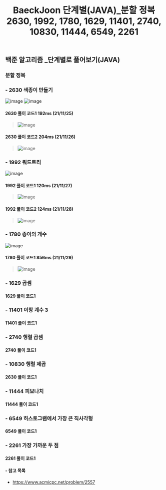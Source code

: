 ﻿---
layout: single
title: "BaeckJoon 단계별(JAVA)_분할 정복 2630, 1992, 1780, 1629, 11401, 2740, 10830, 11444, 6549, 2261"
read_time: true
categories: 
 - BaeckJoon 
tags: 
 - Algorithm
 - BaeckJoon 
last_modified_at: '2021-10-18 23:43:00 +0800'
toc: true
toc_sticky: true
toc_label: 목차
---
## 백준 알고리즘 _단계별로 풀어보기(JAVA)
### 분할 정복
### - 2630 색종이 만들기
![image](https://user-images.githubusercontent.com/66898243/143462922-2a83dc82-23e1-4d0b-ba3c-44d519ea5ac2.png)
![image](https://user-images.githubusercontent.com/66898243/143462968-4ca41040-a778-488e-b251-ce27a071805b.png)

#### 2630 풀이 코드1 192ms (21/11/25)
>  ![image](https://user-images.githubusercontent.com/66898243/143462802-0f00277a-9947-42f7-9b6d-e6d4f7ebaa55.png)

#### 2630 풀이 코드2 204ms (21/11/26)
>  ![image](https://user-images.githubusercontent.com/66898243/143599436-1a5a2521-5ad2-4437-b39c-ab5b8c59d85f.png)

### - 1992 쿼드트리
![image](https://user-images.githubusercontent.com/66898243/143685736-278f969c-e016-44cf-bcf8-c0b529d728db.png)

#### 1992 풀이 코드1 120ms (21/11/27)
>  ![image](https://user-images.githubusercontent.com/66898243/143686174-221b3e5b-1e6a-45d0-a28e-3742b9e957a1.png)

#### 1992 풀이 코드2 124ms (21/11/28)
>  ![image](https://user-images.githubusercontent.com/66898243/143771506-305d4501-94ee-4747-9b54-89143650261f.png)

### - 1780 종이의 개수
![image](https://user-images.githubusercontent.com/66898243/143888716-9da76d57-4537-43bf-b2e4-78ae04771f11.png)

#### 1780 풀이 코드1 856ms (21/11/29)
> ![image](https://user-images.githubusercontent.com/66898243/143888778-e9f0e85a-b1d1-4def-8e24-dcfa16ca2e40.png)

### - 1629 곱셈

#### 1629 풀이 코드1
> 

### - 11401 이항 계수 3

#### 11401 풀이 코드1 
> 

### - 2740 행렬 곱셈 

#### 2740 풀이 코드1
> 

### - 10830 행렬 제곱 

#### 2630 풀이 코드1
>

### - 11444 피보나치 

#### 11444 풀이 코드1
>

### - 6549 히스토그램에서 가장 큰 직사각형 

#### 6549 풀이 코드1
>

### - 2261 가장 가까운 두 점 

#### 2261 풀이 코드1
>



#### - 참고 목록
- https://www.acmicpc.net/problem/2557

